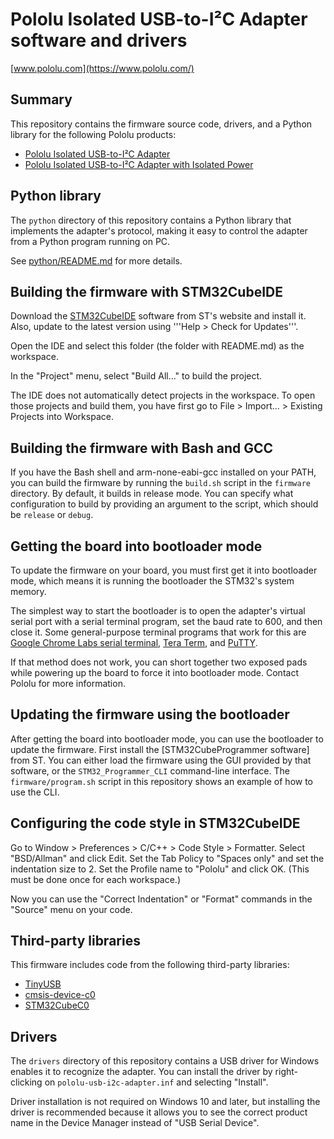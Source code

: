 # Pololu Isolated USB-to-I²C Adapter software and drivers

[www.pololu.com](https://www.pololu.com/)

## Summary

This repository contains the firmware source code, drivers, and a
Python library for the following Pololu products:

* [Pololu Isolated USB-to-I²C Adapter][5396]
* [Pololu Isolated USB-to-I²C Adapter with Isolated Power][5397]

[5396]: https://www.pololu.com/product/5396
[5397]: https://www.pololu.com/product/5397


## Python library

The `python` directory of this repository contains a Python library
that implements the adapter's protocol, making it easy to control
the adapter from a Python program running on PC.

See [python/README.md](python/README.md) for more details.


## Building the firmware with STM32CubeIDE

Download the [STM32CubeIDE] software from ST's website and install it.
Also, update to the latest version using '''Help > Check for Updates'''.

Open the IDE and select this folder (the folder with README.md) as the
workspace.

In the "Project" menu, select "Build All..." to build the project.

The IDE does not automatically detect projects in the workspace.  To open those
projects and build them, you have first go to File > Import... >
Existing Projects into Workspace.

[STM32CubeIDE]: https://www.st.com/en/development-tools/stm32cubeide.html


## Building the firmware with Bash and GCC

If you have the Bash shell and arm-none-eabi-gcc installed on your PATH, you
can build the firmware by running the `build.sh` script in the
`firmware` directory.  By default, it builds in release mode.  You can
specify what configuration to build by providing an argument to the script,
which should be `release` or `debug`.


## Getting the board into bootloader mode

To update the firmware on your board, you must first get it into bootloader mode,
which means it is running the bootloader the STM32's system memory.

The simplest way to start the bootloader is to open the adapter's virtual
serial port with a serial terminal program, set the baud rate to 600,
and then close it.  Some general-purpose terminal programs that work for this are
[Google Chrome Labs serial terminal], [Tera Term], and [PuTTY].

[PuTTY]: https://www.chiark.greenend.org.uk/~sgtatham/putty/latest.html
[Tera Term]: https://ttssh2.osdn.jp/index.html.en
[Google Chrome Labs serial terminal]: https://googlechromelabs.github.io/serial-terminal/

If that method does not work, you can short together two exposed pads while
powering up the board to force it into bootloader mode.
Contact Pololu for more information.  <!-- TODO: just add pictures of the pads -->

## Updating the firmware using the bootloader

After getting the board into bootloader mode, you can use the bootloader to
update the firmware.  First install the [STM32CubeProgrammer software] from
ST.  You can either load the firmware using the GUI provided by that software,
or the `STM32_Programmer_CLI` command-line interface.  The `firmware/program.sh`
script in this repository shows an example of how to use the CLI.

[STM32CubeProgrammer]: https://www.st.com/en/development-tools/stm32cubeprog.html

## Configuring the code style in STM32CubeIDE

Go to Window > Preferences > C/C++ > Code Style > Formatter.  Select
"BSD/Allman" and click Edit.  Set the Tab Policy to "Spaces only" and set the
indentation size to 2.  Set the Profile name to "Pololu" and click OK.
(This must be done once for each workspace.)

Now you can use the "Correct Indentation" or "Format" commands in the "Source"
menu on your code.


## Third-party libraries

This firmware includes code from the following third-party libraries:

- [TinyUSB]
- [cmsis-device-c0]
- [STM32CubeC0]

[TinyUSB]: https://github.com/STMicroelectronics/cmsis-device-c0
[cmsis-device-c0]: https://github.com/STMicroelectronics/cmsis-device-c0
[STM32CubeC0]: https://github.com/STMicroelectronics/STM32CubeC0


## Drivers

The `drivers` directory of this repository contains a USB driver
for Windows enables it to recognize the adapter.
You can install the driver by right-clicking on `pololu-usb-i2c-adapter.inf`
and selecting "Install".

Driver installation is not required on Windows 10 and later,
but installing the driver is recommended because it allows you to see the
correct product name in the Device Manager instead of "USB Serial Device".
